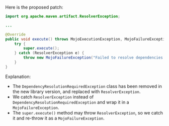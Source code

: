 Here is the proposed patch:

```java
import org.apache.maven.artifact.ResolverException;

...

@Override
public void execute() throws MojoExecutionException, MojoFailureException {
    try {
        super.execute();
    } catch (ResolverException e) {
        throw new MojoFailureException("Failed to resolve dependencies.", e);
    }
}
```

Explanation:

- The `DependencyResolutionRequiredException` class has been removed in the new library version, and replaced with `ResolverException`.
- We catch `ResolverException` instead of `DependencyResolutionRequiredException` and wrap it in a `MojoFailureException`.
- The `super.execute()` method may throw `ResolverException`, so we catch it and re-throw it as a `MojoFailureException`.